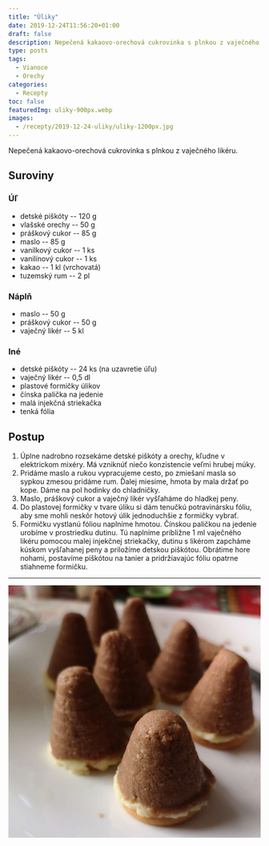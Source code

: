 ```yaml
---
title: "Úliky"
date: 2019-12-24T11:56:20+01:00
draft: false
description: Nepečená kakaovo-orechová cukrovinka s plnkou z vaječného likéru.
type: posts
tags:
  - Vianoce
  - Orechy
categories:
  - Recepty
toc: false
featuredImg: uliky-900px.webp
images:
  - /recepty/2019-12-24-uliky/uliky-1200px.jpg
---
```


Nepečená kakaovo-orechová cukrovinka s plnkou z vaječného likéru.

## Suroviny

### Úľ

- detské piškóty -- 120 g
- vlašské orechy -- 50 g
- práškový cukor -- 85 g
- maslo -- 85 g
- vanilkový cukor -- 1 ks
- vanilínový cukor -- 1 ks
- kakao -- 1 kl (vrchovatá)
- tuzemský rum -- 2 pl

### Náplň

- maslo -- 50 g
- práškový cukor -- 50 g
- vaječný likér -- 5 kl

### Iné

- detské piškóty -- 24 ks (na uzavretie úľu)
- vaječný likér -- 0,5 dl
- plastové formičky úlikov
- čínska palička na jedenie
- malá injekčná striekačka
- tenká fólia

## Postup

1. Úplne nadrobno rozsekáme detské piškóty a orechy, kľudne v elektrickom mixéry. Má vzniknúť niečo konzistencie veľmi hrubej múky.
2. Pridáme maslo a rukou vypracujeme cesto, po zmiešaní masla so sypkou zmesou pridáme rum. Ďalej miesime, hmota by mala držať po kope. Dáme na pol hodinky do chladničky.
3. Maslo, práškový cukor a vaječný likér vyšľaháme do hladkej peny.
4. Do plastovej formičky v tvare úliku si dám tenučkú potravinársku fóliu, aby sme mohli neskôr hotový úlik jednoduchšie z formičky vybrať.
5. Formičku vystlanú fóliou naplníme hmotou. Čínskou paličkou na jedenie urobíme v prostriedku dutinu. Tú naplníme približne 1 ml vaječného likéru pomocou malej injekčnej striekačky, dutinu s likérom zapcháme kúskom vyšľahanej peny a priložíme detskou piškótou. Obrátime hore nohami, postavíme piškótou na tanier a pridržiavajúc fóliu opatrne stiahneme formičku.
 
 ---
 
 ![Úliky](uliky-1200px.jpg "Úliky (autor: zwieratko, 2020)")
 
